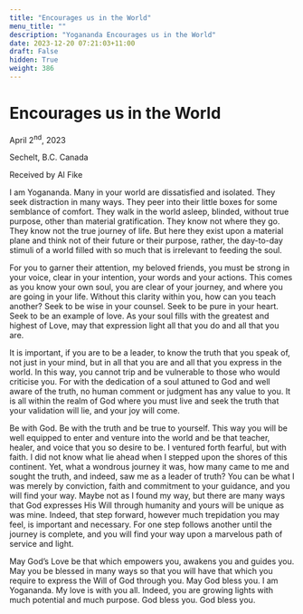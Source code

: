 ```yaml
---
title: "Encourages us in the World"
menu_title: ""
description: "Yogananda Encourages us in the World"
date: 2023-12-20 07:21:03+11:00
draft: False
hidden: True
weight: 386
---
```

# Encourages us in the World

April 2<sup>nd</sup>, 2023

Sechelt, B.C. Canada

Received by Al Fike 

I am Yogananda. Many in your world are dissatisfied and isolated. They seek distraction in many ways. They peer into their little boxes for some semblance of comfort. They walk in the world asleep, blinded, without true purpose, other than material gratification. They know not where they go. They know not the true journey of life. But here they exist upon a material plane and think not of their future or their purpose, rather, the day-to-day stimuli of a world filled with so much that is irrelevant to feeding the soul. 

For you to garner their attention, my beloved friends, you must be strong in your voice, clear in your intention, your words and your actions. This comes as you know your own soul, you are clear of your journey, and where you are going in your life. Without this clarity within you, how can you teach another? Seek to be wise in your counsel. Seek to be pure in your heart. Seek to be an example of love. As your soul fills with the greatest and highest of Love, may that expression light all that you do and all that you are. 

It is important, if you are to be a leader, to know the truth that you speak of, not just in your mind, but in all that you are and all that you express in the world. In this way, you cannot trip and be vulnerable to those who would criticise you. For with the dedication of a soul attuned to God and well aware of the truth, no human comment or judgment has any value to you. It is all within the realm of God where you must live and seek the truth that your validation will lie, and your joy will come. 

Be with God. Be with the truth and be true to yourself. This way you will be well equipped to enter and venture into the world and be that teacher, healer, and voice that you so desire to be. I ventured forth fearful, but with faith. I did not know what lie ahead when I stepped upon the shores of this continent. Yet, what a wondrous journey it was, how many came to me and sought the truth, and indeed, saw me as a leader of truth? You can be what I was merely by conviction, faith and commitment to your guidance, and you will find your way. Maybe not as I found my way, but there are many ways that God expresses His Will through humanity and yours will be unique as was mine. Indeed, that step forward, however much trepidation you may feel, is important and necessary. For one step follows another until the journey is complete, and you will find your way upon a marvelous path of service and light. 

May God’s Love be that which empowers you, awakens you and guides you. May you be blessed in many ways so that you will have that which you require to express the Will of God through you. May God bless you. I am Yogananda. My love is with you all. Indeed, you are growing lights with much potential and much purpose. God bless you. God bless you. 